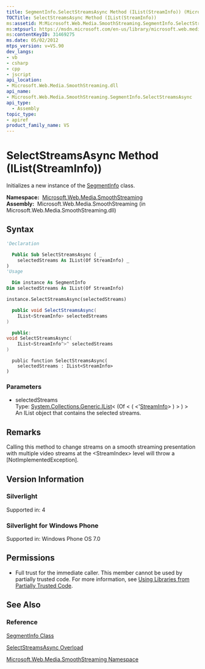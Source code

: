 ```yaml
---
title: SegmentInfo.SelectStreamsAsync Method (IList(StreamInfo)) (Microsoft.Web.Media.SmoothStreaming)
TOCTitle: SelectStreamsAsync Method (IList(StreamInfo))
ms:assetid: M:Microsoft.Web.Media.SmoothStreaming.SegmentInfo.SelectStreamsAsync(System.Collections.Generic.IList{Microsoft.Web.Media.SmoothStreaming.StreamInfo})
ms:mtpsurl: https://msdn.microsoft.com/en-us/library/microsoft.web.media.smoothstreaming.segmentinfo.selectstreamsasync(v=VS.90)
ms:contentKeyID: 31469275
ms.date: 05/02/2012
mtps_version: v=VS.90
dev_langs:
- vb
- csharp
- cpp
- jscript
api_location:
- Microsoft.Web.Media.SmoothStreaming.dll
api_name:
- Microsoft.Web.Media.SmoothStreaming.SegmentInfo.SelectStreamsAsync
api_type:
  - Assembly
topic_type:
- apiref
product_family_name: VS
---
```


# SelectStreamsAsync Method (IList(StreamInfo))

Initializes a new instance of the [SegmentInfo](segmentinfo-class-microsoft-web-media-smoothstreaming_1.md) class.

**Namespace:**  [Microsoft.Web.Media.SmoothStreaming](microsoft-web-media-smoothstreaming-namespace_1.md)  
**Assembly:**  Microsoft.Web.Media.SmoothStreaming (in Microsoft.Web.Media.SmoothStreaming.dll)

## Syntax

```vb
'Declaration

  Public Sub SelectStreamsAsync ( _
    selectedStreams As IList(Of StreamInfo) _
)
'Usage

  Dim instance As SegmentInfo
Dim selectedStreams As IList(Of StreamInfo)

instance.SelectStreamsAsync(selectedStreams)
```

```csharp
  public void SelectStreamsAsync(
    IList<StreamInfo> selectedStreams
)
```

```cpp
  public:
void SelectStreamsAsync(
    IList<StreamInfo^>^ selectedStreams
)
```

```jscript
  public function SelectStreamsAsync(
    selectedStreams : IList<StreamInfo>
)
```

### Parameters

  - selectedStreams  
    Type: [System.Collections.Generic.IList](https://msdn.microsoft.com/library/5y536ey6)\< (Of \< ( \<'[StreamInfo](streaminfo-class-microsoft-web-media-smoothstreaming_1.md)\> ) \> ) \>  
    An IList object that contains the selected streams.  

## Remarks

Calling this method to change streams on a smooth streaming presentation with multiple video streams at the \<StreamIndex\> level will throw a \[NotImplementedException\].

## Version Information

### Silverlight

Supported in: 4  

### Silverlight for Windows Phone

Supported in: Windows Phone OS 7.0  

## Permissions

  - Full trust for the immediate caller. This member cannot be used by partially trusted code. For more information, see [Using Libraries from Partially Trusted Code](https://msdn.microsoft.com/library/8skskf63).

## See Also

### Reference

[SegmentInfo Class](segmentinfo-class-microsoft-web-media-smoothstreaming_1.md)

[SelectStreamsAsync Overload](segmentinfo-selectstreamsasync-method-microsoft-web-media-smoothstreaming_1.md)

[Microsoft.Web.Media.SmoothStreaming Namespace](microsoft-web-media-smoothstreaming-namespace_1.md)

